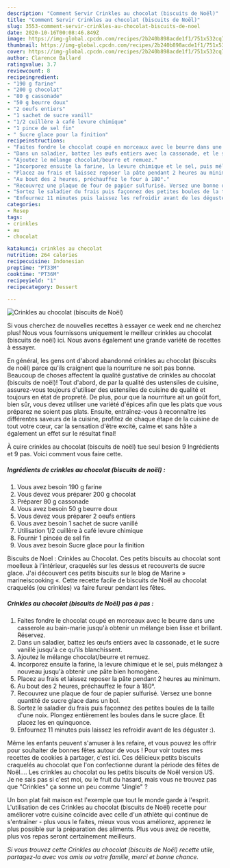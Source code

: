```yaml
---
description: "Comment Servir Crinkles au chocolat (biscuits de Noël)"
title: "Comment Servir Crinkles au chocolat (biscuits de Noël)"
slug: 3553-comment-servir-crinkles-au-chocolat-biscuits-de-noel
date: 2020-10-16T00:08:46.849Z
image: https://img-global.cpcdn.com/recipes/2b240b898acde1f1/751x532cq70/crinkles-au-chocolat-biscuits-de-noel-photo-principale-de-la-recette.jpg
thumbnail: https://img-global.cpcdn.com/recipes/2b240b898acde1f1/751x532cq70/crinkles-au-chocolat-biscuits-de-noel-photo-principale-de-la-recette.jpg
cover: https://img-global.cpcdn.com/recipes/2b240b898acde1f1/751x532cq70/crinkles-au-chocolat-biscuits-de-noel-photo-principale-de-la-recette.jpg
author: Clarence Ballard
ratingvalue: 3.7
reviewcount: 8
recipeingredient:
- "190 g farine"
- "200 g chocolat"
- "80 g cassonade"
- "50 g beurre doux"
- "2 oeufs entiers"
- "1 sachet de sucre vanill"
- "1/2 cuillère à café levure chimique"
- "1 pince de sel fin"
- " Sucre glace pour la finition"
recipeinstructions:
- "Faites fondre le chocolat coupé en morceaux avec le beurre dans une casserole au bain-marie jusqu&#39;à obtenir un mélange bien lisse et brillant. Réservez."
- "Dans un saladier, battez les œufs entiers avec la cassonade, et le sucre vanillé jusqu&#39;à ce qu&#39;ils blanchissent."
- "Ajoutez le mélange chocolat/beurre et remuez."
- "Incorporez ensuite la farine, la levure chimique et le sel, puis mélangez à nouveau jusqu&#39;à obtenir une pâte bien homogène."
- "Placez au frais et laissez reposer la pâte pendant 2 heures au minimum."
- "Au bout des 2 heures, préchauffez le four à 180°."
- "Recouvrez une plaque de four de papier sulfurisé. Versez une bonne quantité de sucre glace dans un bol."
- "Sortez le saladier du frais puis façonnez des petites boules de la taille d&#39;une noix. Plongez entièrement les boules dans le sucre glace. Et placez les en quinquonce."
- "Enfournez 11 minutes puis laissez les refroidir avant de les déguster :)."
categories:
- Resep
tags:
- crinkles
- au
- chocolat

katakunci: crinkles au chocolat 
nutrition: 264 calories
recipecuisine: Indonesian
preptime: "PT33M"
cooktime: "PT36M"
recipeyield: "1"
recipecategory: Dessert

---
```



![Crinkles au chocolat (biscuits de Noël)](https://img-global.cpcdn.com/recipes/2b240b898acde1f1/751x532cq70/crinkles-au-chocolat-biscuits-de-noel-photo-principale-de-la-recette.jpg)

Si vous cherchez de nouvelles recettes à essayer ce week end ne cherchez plus! Nous vous fournissons uniquement le meilleur crinkles au chocolat (biscuits de noël) ici. Nous avons également une grande variété de recettes à essayer.

En général, les gens ont d'abord abandonné crinkles au chocolat (biscuits de noël) parce qu'ils craignent que la nourriture ne soit pas bonne. Beaucoup de choses affectent la qualité gustative de crinkles au chocolat (biscuits de noël)! Tout d'abord, de par la qualité des ustensiles de cuisine, assurez-vous toujours d'utiliser des ustensiles de cuisine de qualité et toujours en état de propreté. De plus, pour que la nourriture ait un goût fort, bien sûr, vous devez utiliser une variété d'épices afin que les plats que vous préparez ne soient pas plats. Ensuite, entraînez-vous à reconnaître les différentes saveurs de la cuisine, profitez de chaque étape de la cuisine de tout votre cœur, car la sensation d'être excité, calme et sans hâte a également un effet sur le résultat final!

<!--inarticleads1-->

À cuire crinkles au chocolat (biscuits de noël) tue seul besion 9 Ingrédients et 9 pas. Voici comment vous faire cette.

##### Ingrédients de crinkles au chocolat (biscuits de noël) :

1. Vous avez besoin 190 g farine
1. Vous devez vous préparer 200 g chocolat
1. Préparer 80 g cassonade
1. Vous avez besoin 50 g beurre doux
1. Vous devez vous préparer 2 oeufs entiers
1. Vous avez besoin 1 sachet de sucre vanillé
1. Utilisation 1/2 cuillère à café levure chimique
1. Fournir 1 pincée de sel fin
1. Vous avez besoin  Sucre glace pour la finition


Biscuits de Noel : Crinkles au Chocolat. Ces petits biscuits au chocolat sont moelleux à l&#39;intérieur, craquelés sur les dessus et recouverts de sucre glace. J&#39;ai découvert ces petits biscuits sur le blog de Marine » marineiscooking «. Cette recette facile de biscuits de Noël au chocolat craquelés (ou crinkles) va faire fureur pendant les fêtes. 

<!--inarticleads2-->

##### Crinkles au chocolat (biscuits de Noël) pas à pas :

1. Faites fondre le chocolat coupé en morceaux avec le beurre dans une casserole au bain-marie jusqu&#39;à obtenir un mélange bien lisse et brillant. Réservez.
1. Dans un saladier, battez les œufs entiers avec la cassonade, et le sucre vanillé jusqu&#39;à ce qu&#39;ils blanchissent.
1. Ajoutez le mélange chocolat/beurre et remuez.
1. Incorporez ensuite la farine, la levure chimique et le sel, puis mélangez à nouveau jusqu&#39;à obtenir une pâte bien homogène.
1. Placez au frais et laissez reposer la pâte pendant 2 heures au minimum.
1. Au bout des 2 heures, préchauffez le four à 180°.
1. Recouvrez une plaque de four de papier sulfurisé. Versez une bonne quantité de sucre glace dans un bol.
1. Sortez le saladier du frais puis façonnez des petites boules de la taille d&#39;une noix. Plongez entièrement les boules dans le sucre glace. Et placez les en quinquonce.
1. Enfournez 11 minutes puis laissez les refroidir avant de les déguster :).


Même les enfants peuvent s&#39;amuser à les refaire, et vous pouvez les offrir pour souhaiter de bonnes fêtes autour de vous ! Pour voir toutes mes recettes de cookies à partager, c&#39;est ici. Ces délicieux petits biscuits craquelés au chocolat que l&#39;on confectionne durant la période des fêtes de Noël…. Les crinkles au chocolat ou les petits biscuits de Noël version US. Je ne sais pas si c&#39;est moi, ou le fruit du hasard, mais vous ne trouvez pas que &#34;Crinkles&#34; ça sonne un peu comme &#34;Jingle&#34; ? 

<!--inarticleads1-->

<p>
Un bon plat fait maison est l'exemple que tout le monde garde à l'esprit. L'utilisation de ces Crinkles au chocolat (biscuits de Noël) recette pour améliorer votre cuisine coïncide avec celle d'un athlète qui continue de s'entraîner - plus vous le faites, mieux vous vous améliorez, apprenez le plus possible sur la préparation des aliments. Plus vous avez de recette, plus vos repas seront certainement meilleurs.
</p>

<p>
<i>Si vous trouvez cette Crinkles au chocolat (biscuits de Noël) recette utile, partagez-la avec vos amis ou votre famille, merci et bonne chance.</i>
</p>

